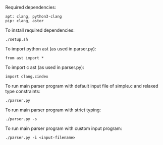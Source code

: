 Required dependencies:

	apt: clang, python3-clang
	pip: clang, astor 
	
To install required dependencies: 

	./setup.sh
	
To import python ast (as used in parser.py):

	from ast import *
	
To import c ast (as used in parser.py):

	import clang.cindex
	
To run main parser program with default input file of simple.c and relaxed type constraints:

	./parser.py
	
To run main parser program with strict typing:

	./parser.py -s
	
To run main parser program with custom input program:

	./parser.py -i <input-filename>
	
